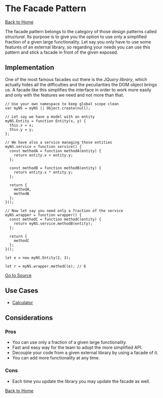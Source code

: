 # The Facade Pattern #

[Back to Home](../../../../)

The facade pattern belongs to the category of those design patterns called *structural*. Its purpose is to give you the option to use only a simplified fraction of a given large functionality. Let say you only have to use some features of an external library, so regarding your needs you can use this pattern and stick a facade in front of the given exposed.

## Implementation ##

One of the most famous facades out there is the *JQuery library*, which actually hides all the difficulties and the peculiarities the DOM object brings us. A facade like this simplifies the interface in order to work more easily and only with the features we need and not more than that.

```
// Use your own namespace to keep global scope clean
var myNS = myNS || Object.create(null);

// Let say we have a model with an entity
myNS.Entity = function Entity(x, y) {
  this.x = x;
  this.y = y;
};

// We have also a service managing those entities
myNS.service = function service() {
  const methodA = function methodA(entity) {
    return entity.x + entity.y;
  };

  const methodB = function methodB(entity) {
    return entity.x * entity.y;
  };

  return {
    methodA,
    methodB
  };
}();

// Now let say you need only a fraction of the service
myNS.wrapper = function wrapper() {
  const methodC = function methodC(entity) {
    return myNS.service.methodB(entity);
  };

  return {
    methodC
  };
}();

let e = new myNS.Entity(2, 3);

let r = myNS.wrapper.methodC(e); // 6
```

[Go to Source](index.js)

## Use Cases ##
* [Calculator](calculator.js)

## Considerations ##

### Pros ###
* You can use only a fraction of a given large functionality.
* Fast and easy way for the team to adopt the more simplified API.
* Decouple your code from a given external library by using a facade of it.
* You can add more functionality at any time.

### Cons ###
* Each time you update the library you may update the facade as well.

[Back to Home](../../../../)
